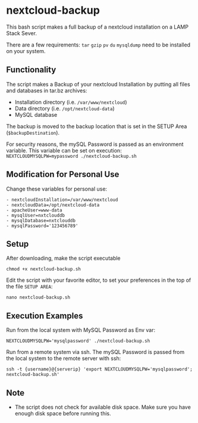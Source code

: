 # nextcloud-backup
  
This bash script makes a full backup of a nextcloud installation on a LAMP Stack Sever.

There are a few requirements: `tar` `gzip` `pv` `du` `mysqldump` need to be installed on your system.  
  
## Functionality  

The script makes a Backup of your nextcloud Installation by putting all files and databases in tar.bz archives:   

- Installation directory (i.e. `/var/www/nextcloud`)
- Data directory (i.e. `/opt/nextcloud-data`)
- MySQL database

The backup is moved to the backup location that is set in the SETUP Area (`$backupDestination`).

For security reasons, the mySQL Password is passed as an environment variable.
This variable can be set on execution: `NEXTCLOUDMYSQLPW=mypassword ./nextcloud-backup.sh`

## Modification for Personal Use

Change these variables for personal use:
``` - backupDestination=/home/{USERDIR}
- nextcloudInstallation=/var/www/nextcloud
- nextcloudData=/opt/nextcloud-data
- apacheUser=www-data
- mysqlUser=nxtclouddb
- mysqlDatabase=nxtclouddb
- mysqlPassword='123456789'
```

## Setup

After downloading, make the script executable

    chmod +x nextcloud-backup.sh

Edit the script with your favorite editor, to set your preferences in the top of the file `SETUP AREA`:

    nano nextcloud-backup.sh

## Execution Examples
Run from the local system with MySQL Password as Env var:

    NEXTCLOUDMYSQLPW='mysqlpassword' ./nextcloud-backup.sh

Run from a remote system via ssh. The mySQL Password is passed from the local system to the remote server with ssh:

    ssh -t {username}@{serverip} 'export NEXTCLOUDMYSQLPW='mysqlpassword'; nextcloud-backup.sh'

## Note

- The script does not check for available disk space. Make sure you have enough disk space before running this.
